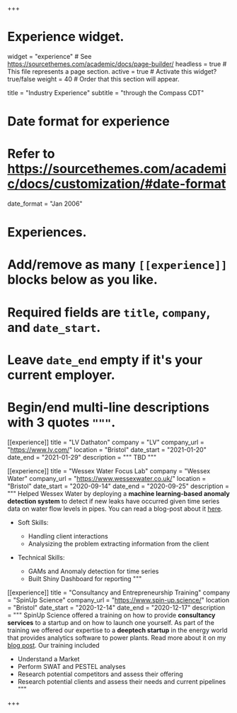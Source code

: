 +++
# Experience widget.
widget = "experience"  # See https://sourcethemes.com/academic/docs/page-builder/
headless = true  # This file represents a page section.
active = true  # Activate this widget? true/false
weight = 40  # Order that this section will appear.

title = "Industry Experience"
subtitle = "through the Compass CDT"

# Date format for experience
#   Refer to https://sourcethemes.com/academic/docs/customization/#date-format
date_format = "Jan 2006"

# Experiences.
#   Add/remove as many `[[experience]]` blocks below as you like.
#   Required fields are `title`, `company`, and `date_start`.
#   Leave `date_end` empty if it's your current employer.
#   Begin/end multi-line descriptions with 3 quotes `"""`.

[[experience]]
  title = "LV Dathaton"
  company = "LV"
  company_url = "https://www.lv.com/"
  location = "Bristol"
  date_start = "2021-01-20"
  date_end = "2021-01-29"
  description = """
  TBD
  """


[[experience]]
  title = "Wessex Water Focus Lab"
  company = "Wessex Water"
  company_url = "https://www.wessexwater.co.uk/"
  location = "Bristol"
  date_start = "2020-09-14"
  date_end = "2020-09-25"
  description = """
  Helped Wessex Water by deploying a **machine learning-based anomaly detection system** to detect if new leaks have occurred given time series data on water flow levels in pipes. You can read a blog-post about it [here](https://compass.blogs.bristol.ac.uk/2021/01/22/wessex-water-industry-focus-lab/).

  - Soft Skills: 
  
      - Handling client interactions
      - Analysizing the problem extracting information from the client
      
  - Technical Skills:
  
      - GAMs and Anomaly detection for time series
      - Built Shiny Dashboard for reporting
  """


[[experience]]
  title = "Consultancy and Entrepreneurship Training"
  company = "SpinUp Science"
  company_url = "https://www.spin-up.science/"
  location = "Bristol"
  date_start = "2020-12-14"
  date_end = "2020-12-17"
  description = """
  SpinUp Science offered a training on how to provide **consultancy services** to a startup and on how to launch one yourself. As part of the training we offered our expertise to a **deeptech startup** in the energy world that provides analytics software to power plants. Read more about it on my [blog post](https://compass.blogs.bristol.ac.uk/2021/01/12/three-days-in-the-life-of-a-silicon-gorge-start-up/). Our training included

  * Understand a Market
  * Perform SWAT and PESTEL analyses
  * Research potential competitors and assess their offering
  * Research potential clients and assess their needs and current pipelines
  """

+++
